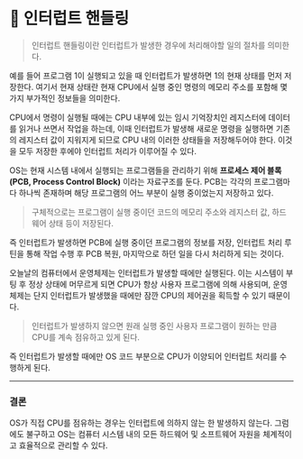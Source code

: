 # 🚀 인터럽트 핸들링

> 인터럽트 핸들링이란 인터럽트가 발생한 경우에 처리해야할 일의 절차를 의미한다.

예를 들어 프로그램 1이 실행되고 있을 때 인터럽트가 발생하면 1의 현재 상태를 먼저 저장한다. 여기서 현재 상태란 현재 CPU에서 실행 중인 명령의 메모리 주소를 포함해 몇 가지 부가적인 정보들을 의미한다.

CPU에서 명령이 실행될 때에는 CPU 내부에 있는 임시 기억장치인 레지스터에 데이터를 읽거나 쓰면서 작업을 하는데, 이때 인터럽트가 발생해 새로운 명령을 실행하면 기존의 레지스터 값이 지워지게 되므로 CPU 내의 이러한 상태들을 저장해두어야 한다. 이것을 모두 저장한 후에야 인터럽트 처리가 이루어질 수 있다.

OS는 현재 시스템 내에서 실행되는 프로그램들을 관리하기 위해 **프로세스 제어 블록 (PCB, Process Control Block)** 이라는 자료구조를 둔다. PCB는 각각의 프로그램마다 하나씩 존재하며 해당 프로그램의 어느 부분이 실행 중이었는지 저장하고 있다.

> 구체적으로는 프로그램이 실행 중이던 코드의 메모리 주소와 레지스터 값, 하드웨어 상태 등이 저장된다.

즉 인터럽트가 발생하면 PCB에 실행 중이던 프로그램의 정보를 저장, 인터럽트 처리 루틴을 통해 작업 수행 후 PCB 복원, 마지막으로 하던 일을 다시 처리하게 되는 것이다.

오늘날의 컴퓨터에서 운영체제는 인터럽트가 발생할 때에만 실행된다. 이는 시스템이 부팅 후 정상 상태에 머무르게 되면 CPU가 항상 사용자 프로그램에 의해 사용되며, 운영체제는 단지 인터럽트가 발생했을 때에만 잠깐 CPU의 제어권을 획득할 수 있기 때문이다.

> 인터럽트가 발생하지 않으면 원래 실행 중인 사용자 프로그램이 원하는 만큼 CPU를 계속 점유하고 있게 된다.

즉 인터럽트가 발생할 때에만 OS 코드 부분으로 CPU가 이양되어 인터럽트 처리를 수행하게 된다.

---

### 결론

OS가 직접 CPU를 점유하는 경우는 인터럽트에 의하지 않는 한 발생하지 않는다. 그럼에도 불구하고 OS는 컴퓨터 시스템 내의 모든 하드웨어 및 소프트웨어 자원을 체계적이고 효율적으로 관리할 수 있다.
